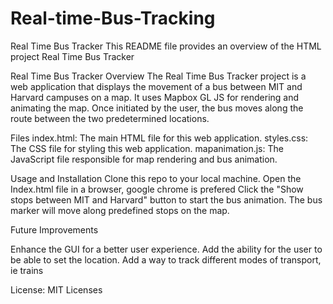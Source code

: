 # Real-time-Bus-Tracking

Real Time Bus Tracker
This README file provides an overview of the HTML project Real Time Bus Tracker 

Real Time Bus Tracker
Overview
The Real Time Bus Tracker project is a  web application that displays the movement of a bus between MIT and Harvard campuses on a map. It uses Mapbox GL JS for rendering and animating the map. Once initiated by the user, the bus moves along the route between the two predetermined locations. 

Files
index.html: The main HTML file for this web application. 
styles.css: The CSS file for styling this web application.
mapanimation.js: The JavaScript file responsible for map rendering and bus animation.

Usage and Installation
Clone this repo to your local machine. 
Open the Index.html file in a browser, google chrome is prefered
Click the "Show stops between MIT and Harvard" button to start the bus animation. The bus marker will move along predefined stops on the map.

Future Improvements

Enhance the GUI for a better user experience.
Add the ability for the user to be able to set the location.
Add a way to track different modes of transport, ie trains 


License: MIT Licenses
